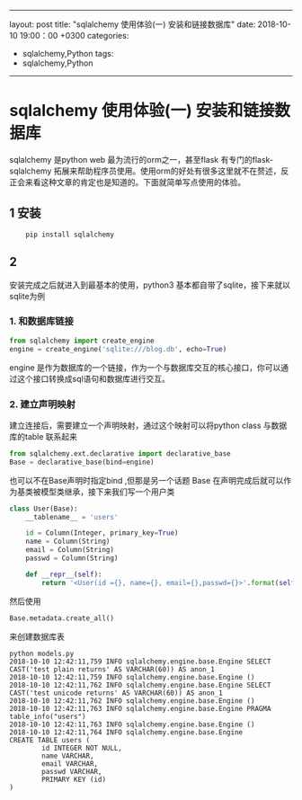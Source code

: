 
---
layout: post
title: "sqlalchemy 使用体验(一) 安装和链接数据库"
date: 2018-10-10 19:00：00 +0300
categories:
- sqlalchemy,Python
tags:
- sqlalchemy,Python
---
# sqlalchemy 使用体验(一) 安装和链接数据库
sqlalchemy 是python web 最为流行的orm之一，甚至flask 有专门的flask-sqlalchemy 拓展来帮助程序员使用。使用orm的好处有很多这里就不在赘述，反正会来看这种文章的肯定也是知道的。下面就简单写点使用的体验。

## 1 安装
```
    pip install sqlalchemy
```
## 2 
安装完成之后就进入到最基本的使用，python3 基本都自带了sqlite，接下来就以sqlite为例

### 1. 和数据库链接
```python
from sqlalchemy import create_engine
engine = create_engine('sqlite:///blog.db', echo=True)
```
engine 是作为数据库的一个链接，作为一个与数据库交互的核心接口，你可以通过这个接口转换成sql语句和数据库进行交互。

### 2. 建立声明映射
建立连接后，需要建立一个声明映射，通过这个映射可以将python class 与数据库的table 联系起来

```python
from sqlalchemy.ext.declarative import declarative_base
Base = declarative_base(bind=engine)
```
也可以不在Base声明时指定bind ,但那是另一个话题
Base 在声明完成后就可以作为基类被模型类继承，接下来我们写一个用户类
```python
class User(Base):
    __tablename__ = 'users'

    id = Column(Integer, primary_key=True)
    name = Column(String)
    email = Column(String)
    passwd = Column(String)

    def __repr__(self):
        return '<User(id ={}, name={}, email={},passwd={}>'.format(self.id, self.name, self.email, self.passwd)

```

然后使用
```python
Base.metadata.create_all()
```
来创建数据库表
```
python models.py
2018-10-10 12:42:11,759 INFO sqlalchemy.engine.base.Engine SELECT CAST('test plain returns' AS VARCHAR(60)) AS anon_1
2018-10-10 12:42:11,759 INFO sqlalchemy.engine.base.Engine ()
2018-10-10 12:42:11,762 INFO sqlalchemy.engine.base.Engine SELECT CAST('test unicode returns' AS VARCHAR(60)) AS anon_1
2018-10-10 12:42:11,762 INFO sqlalchemy.engine.base.Engine ()
2018-10-10 12:42:11,763 INFO sqlalchemy.engine.base.Engine PRAGMA table_info("users")
2018-10-10 12:42:11,763 INFO sqlalchemy.engine.base.Engine ()
2018-10-10 12:42:11,764 INFO sqlalchemy.engine.base.Engine
CREATE TABLE users (
        id INTEGER NOT NULL,
        name VARCHAR,
        email VARCHAR,
        passwd VARCHAR,
        PRIMARY KEY (id)
)
```

